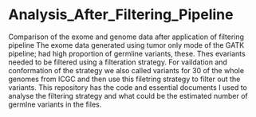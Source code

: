 # Analysis_After_Filtering_Pipeline
Comparison of the exome and genome data after application of filtering pipeline
The exome data generated using tumor only mode of the GATK pipeline; had high proportion of germline variants, these. Thes evariants needed to be filtered using a filteration strategy. For vaildation and conformation of the strategy  we also called variants for 30 of the whole genomes from ICGC and then use this filetring strategy to filter out the variants. 
This repository has the code and essential documents I used to analyse the filtering strategy and what could be the estimated number of germlne variants in the files. 